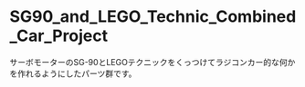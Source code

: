 # SG90_and_LEGO_Technic_Combined_Car_Project
サーボモーターのSG-90とLEGOテクニックをくっつけてラジコンカー的な何かを作れるようにしたパーツ群です。
